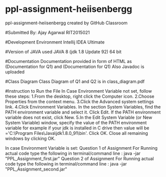 # ppl-assignment-heiisenbergg
ppl-assignment-heiisenbergg created by GitHub Classroom

#Submitted By:
Ajay Agarwal
RIT2015021

#Development Environment
Intellij IDEA Ultimate

#Version of JAVA used
JAVA 8 (jdk 1.8 Update 92) 64 bit

#Documentation
Documentation provided in form of HTML as (Documentation for Q1) and (Documentation for Q1)
Also Javadoc is uploaded

#Class Diagram
Class Diagram of Q1 and Q2 is in class_diagram.pdf

#Instruction to Run the File
In Case Environment Variable not set, follow these steps:
1.From the desktop, right click the Computer icon.
2.Choose Properties from the context menu.
3.Click the Advanced system settings link.
4.Click Environment Variables. In the section System Variables, find the PATH environment variable and select it. Click Edit. If the PATH environment variable does not exist, click New.
5.In the Edit System Variable (or New System Variable) window, specify the value of the PATH environment variable for example if your jdk is installed in C drive then value will be ='C:\Program Files\Java\jdk1.8.0_91\bin'. Click OK. Close all remaining windows by clicking OK.

In case Environment Variable is set:
Question 1 of Assignment
For Running actual code type the following in terminal/command line : java -jar "PPL_Assignment_first.jar"
Question 2 of Assignment
For Running actual code type the following in terminal/command line : java -jar "PPL_Assignment_second.jar"


